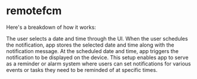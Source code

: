# remotefcm

Here's a breakdown of how it works:

The user selects a date and time through the UI.
When the user schedules the notification,  app stores the selected date and time along with the notification message.
At the scheduled date and time,  app triggers the notification to be displayed on the device.
This setup enables  app to serve as a reminder or alarm system where users can set notifications for various events or tasks they need to be reminded of at specific times.
